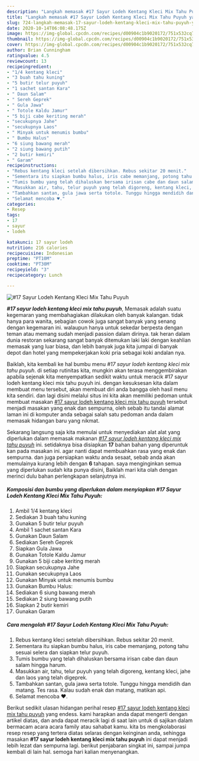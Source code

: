 ```yaml
---
description: "Langkah memasak #17 Sayur Lodeh Kentang Kleci Mix Tahu Puyuh yang Bisa Manjain Lidah"
title: "Langkah memasak #17 Sayur Lodeh Kentang Kleci Mix Tahu Puyuh yang Bisa Manjain Lidah"
slug: 724-langkah-memasak-17-sayur-lodeh-kentang-kleci-mix-tahu-puyuh-yang-bisa-manjain-lidah
date: 2020-10-14T06:08:48.175Z
image: https://img-global.cpcdn.com/recipes/d00904c1b9020172/751x532cq70/17-sayur-lodeh-kentang-kleci-mix-tahu-puyuh-foto-resep-utama.jpg
thumbnail: https://img-global.cpcdn.com/recipes/d00904c1b9020172/751x532cq70/17-sayur-lodeh-kentang-kleci-mix-tahu-puyuh-foto-resep-utama.jpg
cover: https://img-global.cpcdn.com/recipes/d00904c1b9020172/751x532cq70/17-sayur-lodeh-kentang-kleci-mix-tahu-puyuh-foto-resep-utama.jpg
author: Brian Cunningham
ratingvalue: 4.5
reviewcount: 13
recipeingredient:
- "1/4 kentang kleci"
- "3 buah tahu kuning"
- "5 butir telur puyuh"
- "1 sachet santan Kara"
- " Daun Salam"
- " Sereh Geprek"
- " Gula Jawa"
- " Totole Kaldu Jamur"
- "5 biji cabe keriting merah"
- "secukupnya Jahe"
- "secukupnya Laos"
- " Minyak untuk menumis bumbu"
- " Bumbu Halus"
- "6 siung bawang merah"
- "2 siung bawang putih"
- "2 butir kemiri"
- " Garam"
recipeinstructions:
- "Rebus kentang kleci setelah dibersihkan. Rebus sekitar 20 menit."
- "Sementara itu siapkan bumbu halus, iris cabe memanjang, potong tahu sesuai selera dan siapkan telur puyuh."
- "Tumis bumbu yang telah dihaluskan bersama irisan cabe dan daun salam hingga harum."
- "Masukkan air, tahu, telur puyuh yang telah digoreng, kentang kleci, jahe dan laos yang telah digeprek."
- "Tambahkan santan, gula jawa serta totole. Tunggu hingga mendidih dan matang. Tes rasa. Kalau sudah enak dan matang, matikan api."
- "Selamat mencoba ♥️."
categories:
- Resep
tags:
- 17
- sayur
- lodeh

katakunci: 17 sayur lodeh 
nutrition: 216 calories
recipecuisine: Indonesian
preptime: "PT10M"
cooktime: "PT30M"
recipeyield: "3"
recipecategory: Lunch

---
```



![#17 Sayur Lodeh Kentang Kleci Mix Tahu Puyuh](https://img-global.cpcdn.com/recipes/d00904c1b9020172/751x532cq70/17-sayur-lodeh-kentang-kleci-mix-tahu-puyuh-foto-resep-utama.jpg)

<b><i>#17 sayur lodeh kentang kleci mix tahu puyuh</i></b>, Memasak adalah suatu kegemaran yang membahagiakan dilakukan oleh banyak kalangan. tidak hanya para wanita, sebagian cowok juga sangat banyak yang senang dengan kegemaran ini. walaupun hanya untuk sekedar berpesta dengan teman atau memang sudah menjadi passion dalam dirinya. tak heran dalam dunia restoran sekarang sangat banyak ditemukan laki laki dengan keahlian memasak yang luar biasa, dan lebih banyak juga kita jumpai di banyak depot dan hotel yang mempekerjakan koki pria sebagai koki andalan nya.



Baiklah, kita kembali ke hal bumbu menu <i>#17 sayur lodeh kentang kleci mix tahu puyuh</i>. di setiap rutinitas kita, mungkin akan terasa menggembirakan apabila sejenak kita menyempatkan sedikit waktu untuk meracik #17 sayur lodeh kentang kleci mix tahu puyuh ini. dengan kesuksesan kita dalam membuat menu tersebut, akan membuat diri anda bangga oleh hasil menu kita sendiri. dan lagi disini melalui situs ini kita akan memiliki pedoman untuk membuat masakan <u>#17 sayur lodeh kentang kleci mix tahu puyuh</u> tersebut menjadi masakan yang enak dan sempurna, oleh sebab itu tandai alamat laman ini di komputer anda sebagai salah satu pedoman anda dalam memasak hidangan baru yang nikmat.


Sekarang langsung saja kita memulai untuk menyediakan alat alat yang diperlukan dalam memasak makanan <u><i>#17 sayur lodeh kentang kleci mix tahu puyuh</i></u> ini. setidaknya bisa disiapkan <b>17</b> bahan bahan yang diperuntuk kan pada masakan ini. agar nanti dapat membuahkan rasa yang enak dan sempurna. dan juga persiapkan waktu anda sesaat, sebab anda akan memulainya kurang lebih dengan <b>6</b> tahapan. saya menginginkan semua yang diperlukan sudah kita punya disini, Baiklah mari kita olah dengan merinci dulu bahan perlengkapan selanjutnya ini.

<!--inarticleads1-->

##### Komposisi dan bumbu yang diperlukan dalam menyiapkan #17 Sayur Lodeh Kentang Kleci Mix Tahu Puyuh:

1. Ambil 1/4 kentang kleci
1. Sediakan 3 buah tahu kuning
1. Gunakan 5 butir telur puyuh
1. Ambil 1 sachet santan Kara
1. Gunakan  Daun Salam
1. Sediakan  Sereh Geprek
1. Siapkan  Gula Jawa
1. Gunakan  Totole Kaldu Jamur
1. Gunakan 5 biji cabe keriting merah
1. Siapkan secukupnya Jahe
1. Gunakan secukupnya Laos
1. Gunakan  Minyak untuk menumis bumbu
1. Gunakan  Bumbu Halus:
1. Sediakan 6 siung bawang merah
1. Sediakan 2 siung bawang putih
1. Siapkan 2 butir kemiri
1. Gunakan  Garam




<!--inarticleads2-->

##### Cara mengolah #17 Sayur Lodeh Kentang Kleci Mix Tahu Puyuh:

1. Rebus kentang kleci setelah dibersihkan. Rebus sekitar 20 menit.
1. Sementara itu siapkan bumbu halus, iris cabe memanjang, potong tahu sesuai selera dan siapkan telur puyuh.
1. Tumis bumbu yang telah dihaluskan bersama irisan cabe dan daun salam hingga harum.
1. Masukkan air, tahu, telur puyuh yang telah digoreng, kentang kleci, jahe dan laos yang telah digeprek.
1. Tambahkan santan, gula jawa serta totole. Tunggu hingga mendidih dan matang. Tes rasa. Kalau sudah enak dan matang, matikan api.
1. Selamat mencoba ♥️.




Berikut sedikit ulasan hidangan perihal resep <u>#17 sayur lodeh kentang kleci mix tahu puyuh</u> yang endess. kami harapkan anda dapat mengerti dengan artikel diatas, dan anda dapat meracik lagi di saat lain untuk di sajikan dalam bermacam acara acara family atau sahabat kamu. kita bs mengkolaborasi resep resep yang tertera diatas selaras dengan keinginan anda, sehingga masakan <b>#17 sayur lodeh kentang kleci mix tahu puyuh</b> ini dapat menjadi lebih lezat dan sempurna lagi. berikut penjabaran singkat ini, sampai jumpa kembali di lain hal. semoga hari kalian menyenangkan.
